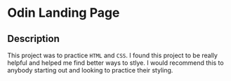 # Odin Landing Page

## Description

This project was to practice `HTML` and `CSS`. I found this project to be really helpful and helped me find better ways to stlye. I would recommend this to anybody starting out and looking to practice their styling. 

